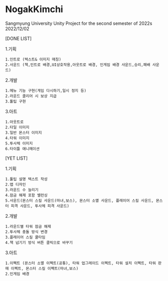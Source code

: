 # NogakKimchi
Sangmyung University Unity Project for the second semester of 2022s
2022/12/02
  
[DONE LIST]

1.기획

    1.인트로 (텍스트& 이미지 매칭)
    2.사운드 (책,인트로 배경,UI상호작용,아웃트로 배경, 인게임 배경 사운드,승리,패배 사운드)
2.개발

    1.메뉴 기능 구현(게임 다시하기,일시 정지 등)
    2.라운드 클리어 시 보상 지급
    3.툴팁 구현
3.아트

    1.아웃트로
    2.타일 이미지
    3.일반 몬스터 이미지
    4.타워 이미지
    5.투사체 이미지
    6.타이틀 애니메이션
  
[YET LIST]

1.기획

    1.툴팁 설명 텍스트 작성
    2.맵 디자인
    3.라운드 수 늘리기
    4.잠금 해제 포함 밸런싱
    5.사운드(몬스터 스킬 사운드(마녀,보스), 몬스터 소멸 사운드, 플레이어 스킬 사운드, 몬스터 피격 사운드, 투사체 피격 사운드)
    
2.개발

    1.라운드별 타워 잠금 해제
    2.투사체 충돌 방식 변경
    3.플레이어 스킬 쿨타임
    4.책 넘기기 방식 버튼 클릭으로 바꾸기
3.아트

    1.이펙트 (몬스터 소멸 이펙트(공통), 타워 업그레이드 이펙트, 타워 설치 이펙트, 타워 판매 이펙트, 몬스터 스킬 이펙트(마녀,보스)
    2.인게임 배경
